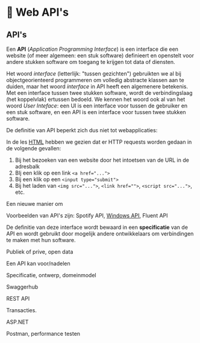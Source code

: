 # 🤖 Web API's

## API's

Een **API** (_Application Programming Interface_) is een interface die een website (of meer algemeen: een stuk software) definieert en openstelt voor andere stukken software om toegang te krijgen tot data of diensten.&#x20;

Het woord _interface_ (letterlijk: "tussen gezichten") gebruikten we al bij objectgeorienteerd programmeren om volledig abstracte klassen aan te duiden, maar het woord _interface_ in API heeft een algemenere betekenis. Met een interface tussen twee stukken software, wordt de verbindingslaag (het koppelvlak) ertussen bedoeld. We kennen het woord ook al van het woord _User Inteface_: een UI is een interface voor tussen de gebruiker en een stuk software, en een API is een interface voor tussen twee stukken software.&#x20;



De definitie van API beperkt zich dus niet tot webapplicaties:&#x20;

In de les [HTML](html-css-js/) hebben we gezien dat er HTTP requests worden gedaan in de volgende gevallen:&#x20;

1. Bij het bezoeken van een website door het intoetsen van de URL in de adresbalk
2. BIj een klik op een link `<a href="...">`
3. Bij een klik op een `<input type="submit">`
4. Bij het laden van `<img src="...">`, `<link href="">`, `<script src="...">`, etc.&#x20;

Een nieuwe manier om&#x20;



Voorbeelden van API's zijn: Spotify API, [Windows API](https://docs.microsoft.com/en-us/windows/win32/apiindex/windows-api-list), Fluent API

De definitie van deze interface wordt bewaard in een **specificatie** van de API en wordt gebruikt door mogelijk andere ontwikkelaars om verbindingen te maken met hun software.&#x20;

Publiek of prive, open data

Een API kan voor/nadelen

Specificatie, ontwerp, domeinmodel

Swaggerhub

REST API

Transacties.&#x20;

ASP.NET

Postman, performance testen
